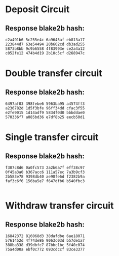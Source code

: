 # Deposit Circuit

## Response blake2b hash:

```
c2a491b6 5c255e4c 6a9645af eb813a17
223844d7 63e54494 20b602cd db3ad255
5873b8bb 9c9b6558 4f83993e ce2a4a12
c052fe12 474b4d19 2b10c5cf d268947c

```

# Double transfer circuit

## Response blake2b hash:

```
6497af03 398febe6 5963ba95 a4574ff3
a236782d 1d5f3bfe 96ff34dd cfac3f55
e2fe9015 1d14adf9 5834f0d0 bbbddae0
570336f7 a085bd36 e7df8b25 eecb50d1

```

# Single transfer circuit

## Response blake2b hash:

```
f307c8d6 0a0fc573 2a2b6a7f eff38c97
0f45a3a0 b367acc6 111a57ec 7a3b9cf3
2b583e78 9398db40 ae98fe6d f2382b9a
faf3c6f6 156ba5e7 f647dfb6 b540fbc3


```

# Withdraw transfer circuit

## Response blake2b hash:

```
16842372 816068d3 38dafdbe 6ae18071 
5761452d 4f74de86 9063c03d b57de1a7 
388ba338 d39dbfc7 87bbc1bc 5f40c074 
75a4d00a ebf0c772 093cdccf 83ce3377

```
